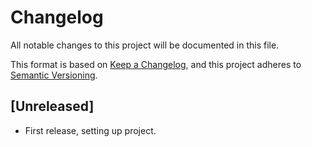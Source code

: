 # Changelog

All notable changes to this project will be documented in this file.

This format is based on [Keep a Changelog](https://keepachangelog.com/en/1.0.0),
and this project adheres to [Semantic Versioning](https://semver.org/spec/v2.0.0.html).


## [Unreleased]

* First release, setting up project.
